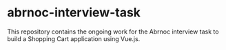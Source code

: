 # abrnoc-interview-task
This repository contains the ongoing work for the Abrnoc interview task to build a Shopping Cart application using Vue.js.
